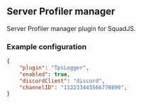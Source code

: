 ## Server Profiler manager
Server Profiler manager plugin for SquadJS.

### Example configuration
```json
{
    "plugin": "TpsLogger",
    "enabled": true,
    "discordClient": "discord",
    "channelID": "112233445566778899",
}
```
